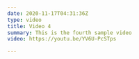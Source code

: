 ```yaml
---
date: 2020-11-17T04:31:36Z
type: video
title: Video 4
summary: This is the fourth sample video
video: https://youtu.be/YV6U-PcSTps

---
```

